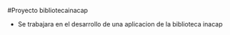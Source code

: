 #Proyecto bibliotecainacap

- Se trabajara en el desarrollo de una aplicacion de la biblioteca inacap 